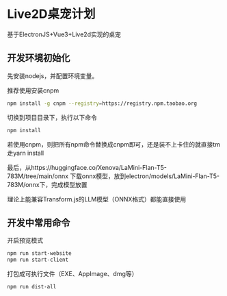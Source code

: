 # Live2D桌宠计划

基于ElectronJS+Vue3+Live2d实现的桌宠

## 开发环境初始化
先安装nodejs，并配置环境变量。

推荐使用安装cnpm

```bash 
npm install -g cnpm --registry=https://registry.npm.taobao.org
```

切换到项目目录下，执行以下命令

```bash
npm install
```

若使用cnpm，则把所有npm命令替换成cnpm即可，还是装不上卡住的就直接tm走yarn install

最后，从https://huggingface.co/Xenova/LaMini-Flan-T5-783M/tree/main/onnx
下载onnx模型，放到electron/models/LaMini-Flan-T5-783M/onnx下，完成模型放置

理论上能兼容Transform.js的LLM模型（ONNX格式）都能直接使用


## 开发中常用命令
开启预览模式
```bash
npm run start-website
npm run start-client
```

打包成可执行文件（EXE、AppImage、dmg等）
```bash
npm run dist-all
```